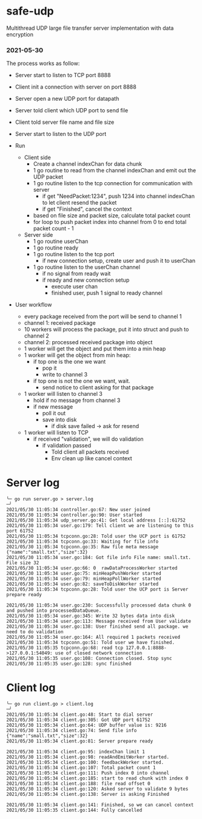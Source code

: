 # safe-udp
Multithread UDP large file transfer server implementation with data encryption

### 2021-05-30

The process works as follow:

- Server start to listen to TCP port 8888
- Client init a connection with server on port 8888
- Server open a new UDP port for datapath
- Server told client which UDP port to send file
- Client told server file name and file size
- Server start to listen to the UDP port
- Run
  - Client side
    - Create a channel indexChan for data chunk
    - 1 go routine to read from the channel indexChan and emit out the UDP packet
    - 1 go routine listen to the tcp connection for communication with server
      - if get "NeedPacket:1234", push 1234 into channel indexChan to let client resend the packet
      - if get "Finished", cancel the context
    - based on file size and packet size, calculate total packet count
    - for loop to push packet index into channel from 0 to end total packet count - 1
  - Server side
    - 1 go routine userChan
    - 1 go routine ready
    - 1 go routine listen to the tcp port
      - if new connection setup, create user and push it to userChan
    - 1 go routine listen to the userChan channel
      - if no signal from ready wait
      - if ready and new connection setup
        - execute user chan
        - finished user, push 1 signal to ready channel

- User workflow
  - every package received from the port will be send to channel 1
  - channel 1: received package
  - 10 workers will process the package, put it into struct and push to channel 2
  - channel 2: processed received package into object
  - 1 worker will get the object and put them into a min heap
  - 1 worker will get the object from min heap:
    - if top one is the one we want
      - pop it
      - write to channel 3
    - if top one is not the one we want, wait.
      - send notice to client asking for that package
  - 1 worker will listen to channel 3
    - hold if no message from channel 3
    - if new message
      - poll it out
      - save into disk
        - if disk save failed -> ask for resend
  - 1 worker will listen to TCP
    - if received "validation", we will do validation
      - if validation passed
        - Told client all packets received
        - Env clean up like cancel context

# Server log

```
╰─ go run server.go > server.log                                                                           ─╯
2021/05/30 11:05:34 controller.go:67: New user joined
2021/05/30 11:05:34 controller.go:90: User started
2021/05/30 11:05:34 udp_server.go:41: Get local address [::]:61752
2021/05/30 11:05:34 user.go:179: Tell client we are listening to this port 61752
2021/05/30 11:05:34 tcpconn.go:28: Told user the UCP port is 61752
2021/05/30 11:05:34 tcpconn.go:33: Waiting for file info
2021/05/30 11:05:34 tcpconn.go:35: Raw file meta message {"name":"small.txt","size":32}
2021/05/30 11:05:34 user.go:184: Got file info File name: small.txt. File size 32
2021/05/30 11:05:34 user.go:66: 0  rawDataProcessWorker started
2021/05/30 11:05:34 user.go:75: minHeapPushWorker started
2021/05/30 11:05:34 user.go:79: minHeapPollWorker started
2021/05/30 11:05:34 user.go:82: saveToDiskWorker started
2021/05/30 11:05:34 tcpconn.go:28: Told user the UCP port is Server prepare ready

2021/05/30 11:05:34 user.go:230: Successfully processed data chunk 0 and pushed into processedDataQueue.
2021/05/30 11:05:34 user.go:345: Write 32 bytes data into disk
2021/05/30 11:05:34 user.go:113: Message received from User validate
2021/05/30 11:05:34 user.go:138: User finished send all package. we need to do validation
2021/05/30 11:05:34 user.go:164: All required 1 packets received
2021/05/30 11:05:34 tcpconn.go:51: Told user we have finished.
2021/05/30 11:05:35 tcpconn.go:68: read tcp 127.0.0.1:8888->127.0.0.1:54049: use of closed network connection
2021/05/30 11:05:35 user.go:108: Connection closed. Stop sync
2021/05/30 11:05:35 user.go:128: sync finished
```

# Client log

```
╰─ go run client.go > client.log                                                                           ─╯
2021/05/30 11:05:34 client.go:48: Start to dial server
2021/05/30 11:05:34 client.go:305: Got UDP port 61752
2021/05/30 11:05:34 client.go:64: UDP buffer value is: 9216
2021/05/30 11:05:34 client.go:74: Send file info {"name":"small.txt","size":32}
2021/05/30 11:05:34 client.go:81: Server prepare ready

2021/05/30 11:05:34 client.go:95: indexChan limit 1
2021/05/30 11:05:34 client.go:98: readAndEmitWorker started.
2021/05/30 11:05:34 client.go:100: feedbackWorker started.
2021/05/30 11:05:34 client.go:107: Total packet count 1
2021/05/30 11:05:34 client.go:111: Push index 0 into channel
2021/05/30 11:05:34 client.go:185: start to read chunk with index 0
2021/05/30 11:05:34 client.go:188: file read offset 0
2021/05/30 11:05:34 client.go:120: Asked server to validate 9 bytes
2021/05/30 11:05:34 client.go:138: Server is asking Finished

2021/05/30 11:05:34 client.go:141: Finished, so we can cancel context
2021/05/30 11:05:35 client.go:144: Fully cancelled
```